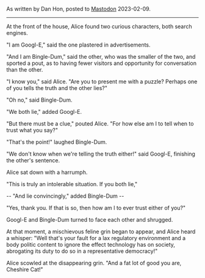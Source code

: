 As written by Dan Hon, posted to [Mastodon](https://dan.mastohon.com/@danhon/109832776316395199) 2023-02-09.

---

At the front of the house, Alice found two curious characters, both search engines. 

"I am Googl-E," said the one plastered in advertisements. 

"And I am Bingle-Dum," said the other, who was the smaller of the two, and sported a pout, as to having fewer visitors and opportunity for conversation than the other.

"I know you," said Alice. "Are you to present me with a puzzle? Perhaps  one of you tells the truth and the other lies?"

"Oh no," said Bingle-Dum.

"We both lie," added Googl-E. 

"But there must be a clue," pouted Alice. "For how else am I to tell when to trust what you say?"

"That's the point!" laughed Bingle-Dum. 

"We don't know when we're telling the truth either!" said Googl-E, finishing the other's sentence.

Alice sat down with a harrumph. 

"This is truly an intolerable situation. If you both lie," 

-- "And lie convincingly," added Bingle-Dum -- 

"Yes, thank you. If that is so, then how am I to ever trust either of you?" 

Googl-E and Bingle-Dum turned to face each other and shrugged.

At that moment, a mischievous feline grin began to appear, and Alice heard a whisper: "Well that's your fault for a lax regulatory environment and a body politic content to ignore the effect technology has on society, abrogating its duty to do so in a representative democracy!"

Alice scowled at the disappearing grin. "And a fat lot of good you are, Cheshire Cat!"